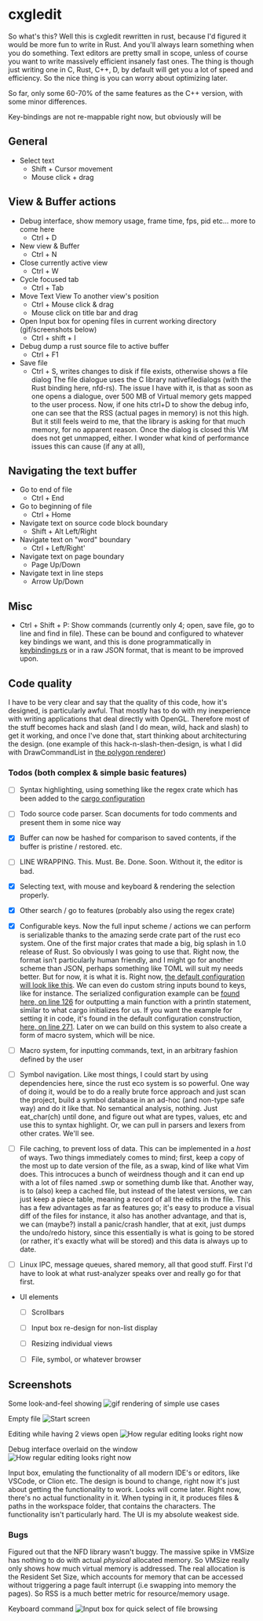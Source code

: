 # cxgledit
So what's this? Well this is cxgledit rewritten in rust, because I'd figured it would be more fun to write in Rust. And you'll always learn something
when you do something. Text editors are pretty small in scope, unless of course you want to write massively efficient insanely fast ones. The thing is though
just writing one in C, Rust, C++, D, by default will get you a lot of speed and efficiency. So the nice thing is you can worry about optimizing later.

So far, only some 60-70% of the same features as the C++ version, with some minor differences.


Key-bindings are not re-mappable right now, but obviously will be

## General
- Select text
  - Shift + Cursor movement
  - Mouse click + drag

## View & Buffer actions 
- Debug interface, show memory usage, frame time, fps, pid etc... more to come here
  - Ctrl + D
- New view & Buffer
  - Ctrl + N
- Close currently active view
  - Ctrl + W
- Cycle focused tab
  - Ctrl + Tab
- Move Text View To another view's position
  - Ctrl + Mouse click & drag
  - Mouse click on title bar and drag
- Open Input box for opening files in current working directory (gif/screenshots below)
  - Ctrl + shift + I
- Debug dump a rust source file to active buffer
  - Ctrl + F1
- Save file
  - Ctrl + S, writes changes to disk if file exists, otherwise shows a file dialog
    The file dialogue uses the C library nativefiledialogs (with the Rust binding here, nfd-rs).
    The issue I have with it, is that as soon as one opens a dialogue, over 500 MB of Virtual memory
    gets mapped to the user process. Now, if one hits ctrl+D to show the debug info, one can see
    that the RSS (actual pages in memory) is not this high. But it still feels weird to me,
    that the library is asking for that much memory, for no apparent reason. Once the dialog is closed
    this VM does not get unmapped, either. I wonder what kind of performance issues this can cause (if any at all),
## Navigating the text buffer
- Go to end of file
  - Ctrl + End
- Go to beginning of file
  - Ctrl + Home
- Navigate text on source code block boundary
  - Shift + Alt Left/Right
- Navigate text on "word" boundary
  - Ctrl + Left/Right'
- Navigate text on page boundary
  - Page Up/Down
- Navigate text in line steps
  - Arrow Up/Down

## Misc
- Ctrl + Shift + P: Show commands (currently only 4; open, save file, go to line and find in file). These can be bound and configured to whatever key bindings we want, and this is done programmatically in [keybindings.rs](src/cmd/keybindings.rs) or in a raw JSON format, that is meant to be improved upon.



## Code quality
I have to be very clear and say that the quality of this code, how it's designed, is particularly awful. That mostly has to do with my inexperience
with writing applications that deal directly with OpenGL. Therefore most of the stuff becomes hack and slash (and I do mean, wild, hack and slash) to
get it working, and once I've done that, start thinking about architecturing the design. (one example of this hack-n-slash-then-design, is what I
did with DrawCommandList in [the polygon renderer](src/opengl/rectangle.rs))


### Todos (both complex & simple basic features)
- [ ] Syntax highlighting, using something like the regex crate which has been added to the [cargo configuration](Cargo.toml)
- [ ] Todo source code parser. Scan documents for todo comments and present them in some nice way
- [x] Buffer can now be hashed for comparison to saved contents, if the buffer is pristine / restored.
      etc.
- [ ] LINE WRAPPING. This. Must. Be. Done. Soon. Without it, the editor is bad.
- [x] Selecting text, with mouse and keyboard & rendering the selection properly.
- [x] Other search / go to features (probably also using the regex crate)
- [x] Configurable keys. Now the full input scheme / actions we can perform is serializable thanks to the amazing serde crate part of the rust eco system. One of the first major crates that made a big, big splash in 1.0 release of Rust. So obviously I was going to use that. Right now, the format isn't particularly human friendly, and I might go for another scheme than JSON, perhaps something like TOML will suit my needs better. But for now, it is what it is. Right now, [the default configuration will look like this](default.cfg). We can even do custom string inputs bound to keys, like for instance. The serialized configuration example can be [found here, on line 126](default.cfg#L126) for outputting a main function with a println statement, similar to what cargo initializes for us. If you want the example for setting it in code, it's found in the default configuration construction, [here, on line 271](src/cmd/keybindings.rs#L271). Later on we can build on this system to also create a form of macro system, which will be nice.
- [ ] Macro system, for inputting commands, text, in an arbitrary fashion defined by the user

- [ ] Symbol navigation. Like most things, I could start by using dependencies here, since the rust eco system is so powerful.
      One way of doing it, would be to do a really brute force approach and just scan the project, build a symbol database in an ad-hoc (and non-type safe way)
      and do it like that. No semantical analysis, nothing. Just eat_char(ch) until done, and figure out what are types, values, etc and use this to syntax highlight.
      Or, we can pull in parsers and lexers from other crates. We'll see. 
- [ ] File caching, to prevent loss of data. This can be implemented in a *host* of ways. Two things immediately comes to mind; first, keep a copy of the most up to date version of the file, as a swap, kind of like what Vim does. This introcuces a bunch of weirdness though and 
it can end up with a lot of files named .swp or something dumb like that. Another way, is to (also) keep a cached file, but instead of the latest versions, we can just keep a piece table, meaning a record of all the edits in the file. This has a few advantages as far as features go; it's easy to produce a visual diff of the files for instance, it also has another advantage, and that is, we can (maybe?) install a panic/crash handler, that at exit, just dumps the undo/redo history, since this essentially is what is going to be stored (or rather, it's exactly what will be stored) and this data is always up to date.
- [ ] Linux IPC, message queues, shared memory, all that good stuff. First I'd have to look at what rust-analyzer speaks over and really go for that first.

- UI elements
  - [ ] Scrollbars
  - [ ] Input box re-design for non-list display
  - [ ] Resizing individual views
  - [ ] File, symbol, or whatever browser





## Screenshots

Some look-and-feel showing
![gif rendering of simple use cases](docs/img/rendering.gif)

Empty file
![Start screen](docs/img/empty_file.png)

Editing while having 2 views open
![How regular editing looks right now](docs/img/editing.png)

Debug interface overlaid on the window
![How regular editing looks right now](docs/img/debug_interface.png)

Input box, emulating the functionality of all modern IDE's or editors, like VSCode, or Clion etc. The design
is bound to change, right now it's just about getting the functionality to work. Looks will come later.
Right now, there's no actual functionality in it. When typing in it, it produces files & paths in the workspace
folder, that contains the characters. The functionality isn't particularly hard. The UI is my absolute weakest side.

### Bugs
Figured out that the NFD library wasn't buggy. The massive spike in VMSize has nothing to do with actual *physical* allocated memory. So VMSize really only shows how much virtual memory is addressed. The real allocation is the Resident Set Size,
which accounts for memory that can be accessed without triggering a page fault interrupt (i.e swapping into memory the pages).
So RSS is a much better metric for resource/memory usage.

Keyboard command
![Input box for quick select of file browsing](docs/img/example.png)